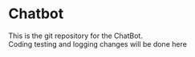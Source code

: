 # Chatbot
This is the git repository for the ChatBot.\
Coding testing and logging changes will be done here
